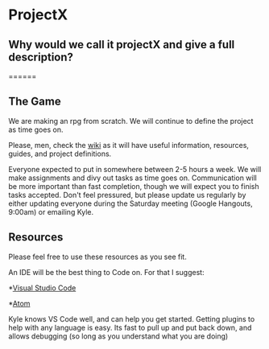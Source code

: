 # ProjectX
## Why would we call it projectX and give a full description?
======

## The Game
We are making an rpg from scratch. We will continue to define the project as time goes on. 

Please, men, check the [wiki](https://github.com/brethren-of-awesomeness/ProjectX/wiki) as it will have useful information, resources, guides, and project definitions.

Everyone expected to put in somewhere between 2-5 hours a week. We will make assignments and divy out tasks as time goes on. Communication will be more important than fast completion, though we will expect you to finish tasks accepted. Don't feel pressured, but please update us regularly by either updating everyone during the Saturday meeting (Google Hangouts, 9:00am) or emailing Kyle.



## Resources
Please feel free to use these resources as you see fit. 

An IDE will be the best thing to Code on. For that I suggest:

*[Visual Studio Code](https://code.visualstudio.com/ "VS Code")

*[Atom](https://atom.io/ "Atom")

Kyle knows VS Code well, and can help you get started. Getting plugins to help with any language is easy. Its fast to pull up and put back down, and allows debugging (so long as you understand what you are doing)
